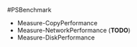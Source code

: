 #PSBenchmark

- Measure-CopyPerformance
- Measure-NetworkPerformance (**TODO**)
- Measure-DiskPerformance